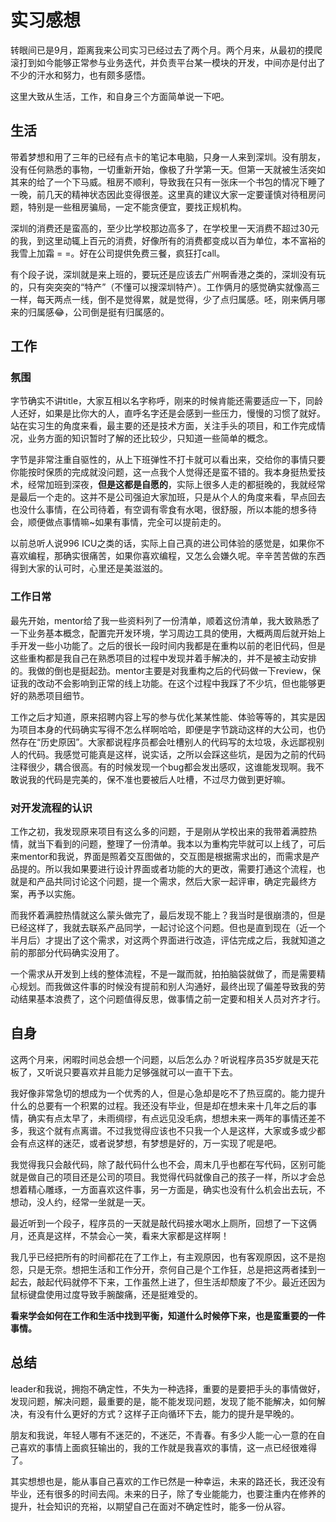 # 实习感想

转眼间已是9月，距离我来公司实习已经过去了两个月。两个月来，从最初的摸爬滚打到如今能够正常参与业务迭代，并负责平台某一模块的开发，中间亦是付出了不少的汗水和努力，也有颇多感悟。

这里大致从生活，工作，和自身三个方面简单说一下吧。

## 生活

带着梦想和用了三年的已经有点卡的笔记本电脑，只身一人来到深圳。没有朋友，没有任何熟悉的事物，一切重新开始，像极了升学第一天。但第一天就被生活突如其来的给了一个下马威。租房不顺利，导致我在只有一张床一个书包的情况下睡了一晚，前几天的精神状态因此变得很差。这里真的建议大家一定要谨慎对待租房问题，特别是一些租房骗局，一定不能贪便宜，要找正规机构。

深圳的消费还是蛮高的，至少比学校那边高多了，在学校里一天消费不超过30元的我，到这里动辄上百元的消费，好像所有的消费都变成以百为单位，本不富裕的我雪上加霜 = =。好在公司提供免费三餐，疯狂打call。

有个段子说，深圳就是来上班的，要玩还是应该去广州啊香港之类的，深圳没有玩的，只有突突突的“特产”（不懂可以搜深圳特产）。工作俩月的感觉确实就像高三一样，每天两点一线，倒不是觉得累，就是觉得，少了点归属感。呸，刚来俩月哪来的归属感😂，公司倒是挺有归属感的。

## 工作

### 氛围

字节确实不讲title，大家互相以名字称呼，刚来的时候肯能还需要适应一下，同龄人还好，如果是比你大的人，直呼名字还是会感到一些压力，慢慢的习惯了就好。站在实习生的角度来看，最主要的还是技术方面，关注手头的项目，和工作完成情况，业务方面的知识暂时了解的还比较少，只知道一些简单的概念。

字节是非常注重自驱性的，从上下班弹性不打卡就可以看出来，交给你的事情只要你能按时保质的完成就没问题，这一点我个人觉得还是蛮不错的。我本身挺热爱技术，经常加班到深夜，**但是这都是自愿的**，实际上很多人走的都挺晚的，我就经常是最后一个走的。这并不是公司强迫大家加班，只是从个人的角度来看，早点回去也没什么事情，在公司待着，有空调有零食有水喝，很舒服，所以本能的想多待会，顺便做点事情嘛~如果有事情，完全可以提前走的。

以前总听人说996 ICU之类的话，实际上自己真的进公司体验的感觉是，如果你不喜欢编程，那确实很痛苦，如果你喜欢编程，又怎么会嫌久呢。辛辛苦苦做的东西得到大家的认可时，心里还是美滋滋的。



### 工作日常

最先开始，mentor给了我一些资料列了一份清单，顺着这份清单，我大致熟悉了一下业务基本概念，配置完开发环境，学习周边工具的使用，大概两周后就开始上手开发一些小功能了。之后的很长一段时间内我都是在重构以前的老旧代码，但是这些重构都是我自己在熟悉项目的过程中发现并着手解决的，并不是被主动安排的。我做的倒也是挺起劲。mentor主要是对我重构之后的代码做一下review，保证我的改动不会影响到正常的线上功能。在这个过程中我踩了不少坑，但也能够更好的熟悉项目细节。

工作之后才知道，原来招聘内容上写的参与优化某某性能、体验等等的，其实是因为项目本身的代码确实写得不怎么样啊哈哈，即便是字节跳动这样的大公司，也仍然存在“历史原因”。大家都说程序员都会吐槽别人的代码写的太垃圾，永远鄙视别人的代码。我感觉可能真是这样，说实话，之所以会踩这些坑，是因为之前的代码注释很少，耦合很高。有的时候发现一个bug都会发出感叹，这谁能发现啊。我不敢说我的代码是完美的，保不准也要被后人吐槽，不过尽力做到更好嘛。

### 对开发流程的认识

工作之初，我发现原来项目有这么多的问题，于是刚从学校出来的我带着满腔热情，就当下看到的问题，整理了一份清单。我本以为重构完毕就可以上线了，可后来mentor和我说，界面是照着交互图做的，交互图是根据需求出的，而需求是产品提的。所以我如果要进行设计界面或者功能的大的更改，需要打通这个流程，也就是和产品共同讨论这个问题，提一个需求，然后大家一起评审，确定完最终方案，再予以实施。

而我怀着满腔热情就这么蒙头做完了，最后发现不能上？我当时是很崩溃的，但是已经这样了，我就去联系产品同学，一起讨论这个问题。但也是直到现在（近一个半月后）才提出了这个需求，对这两个界面进行改造，评估完成之后，我就知道之前的那部分代码确实没用了。

一个需求从开发到上线的整体流程，不是一蹴而就，拍拍脑袋就做了，而是需要精心规划。而我做这件事的时候没有提前和别人沟通好，最终出现了偏差导致我的劳动结果基本浪费了，这个问题值得反思，做事情之前一定要和相关人员对齐才行。

## 自身

这两个月来，闲暇时间总会想一个问题，以后怎么办？听说程序员35岁就是天花板了，又听说只要喜欢并且能力足够强就可以一直干下去。

我好像非常急切的想成为一个优秀的人，但是心急却是吃不了热豆腐的。能力提升什么的总要有一个积累的过程。我还没有毕业，但是却在想未来十几年之后的事情，确实有点太早了，未雨绸缪，有点远见没毛病，想想未来一两年的事情还差不多，我这个就有点离谱。不过我觉得应该也不只我一个人是这样，大家或多或少都会有点这样的迷茫，或者说梦想，有梦想是好的，万一实现了呢是吧。

我觉得我只会敲代码，除了敲代码什么也不会，周末几乎也都在写代码，区别可能就是做自己的项目还是公司的项目。我觉得代码就像自己的孩子一样，所以才会总想着精心雕琢，一方面喜欢这件事，另一方面是，确实也没有什么机会出去玩，不想动，没人约，经常一坐就是一天。

最近听到一个段子，程序员的一天就是敲代码接水喝水上厕所，回想了一下这俩月，还真是这样，不禁会心一笑，看来大家都是这样啊！

我几乎已经把所有的时间都花在了工作上，有主观原因，也有客观原因，这不是抱怨，只是无奈。想把生活和工作分开，奈何自己是个工作狂，总是把这两者揉到一起去，敲起代码就停不下来，工作虽然上进了，但生活却颓废了不少。最近还因为鼠标键盘使用过度导致手腕酸痛，还是挺难受的。

**看来学会如何在工作和生活中找到平衡，知道什么时候停下来，也是蛮重要的一件事情。**

## 总结

leader和我说，拥抱不确定性，不失为一种选择，重要的是要把手头的事情做好，发现问题，解决问题，最重要的是，能不能发现问题，发现了能不能解决，如何解决，有没有什么更好的方式？这样子正向循环下去，能力的提升是早晚的。

朋友和我说，年轻人哪有不迷茫的，不迷茫，不青春。有多少人能一心一意的在自己喜欢的事情上面疯狂输出的，我的工作就是我喜欢的事情，这一点已经很难得了。

其实想想也是，能从事自己喜欢的工作已然是一种幸运，未来的路还长，我还没有毕业，还有很多的时间去闯。未来的日子，除了专业能能力，也要注重内在修养的提升，社会知识的充裕，以期望自己在面对不确定性时，能多一份从容。